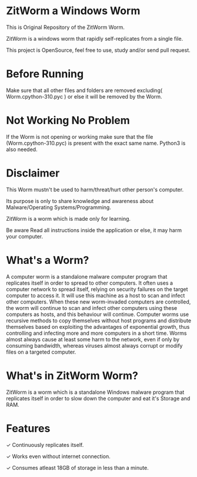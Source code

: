 # ZitWorm a Windows Worm

This is Original Repository of the ZitWorm Worm.

ZitWorm is a windows worm that rapidly self-replicates from a single file.

This project is OpenSource, feel free to use, study and/or send pull request.

# Before Running

Make sure that all other files and folders are removed excluding( Worm.cpython-310.pyc ) or else it will be removed by the Worm.

# Not Working No Problem

If the Worm is not opening or working make sure that the file (Worm.cpython-310.pyc) is present with the exact same name. Python3 is also needed.

# Disclaimer
This Worm mustn't be used to harm/threat/hurt other person's computer.

Its purpose is only to share knowledge and awareness about Malware/Operating Systems/Programming.

ZitWorm is a worm which is made only for learning.

Be aware Read all instructions inside the application or else, it may harm your computer.

# What's a Worm?

A computer worm is a standalone malware computer program that replicates itself in order to spread to other computers. It often uses a computer network to spread itself, relying on security failures on the target computer to access it. It will use this machine as a host to scan and infect other computers. When these new worm-invaded computers are controlled, the worm will continue to scan and infect other computers using these computers as hosts, and this behaviour will continue. Computer worms use recursive methods to copy themselves without host programs and distribute themselves based on exploiting the advantages of exponential growth, thus controlling and infecting more and more computers in a short time. Worms almost always cause at least some harm to the network, even if only by consuming bandwidth, whereas viruses almost always corrupt or modify files on a targeted computer.

# What's in ZitWorm Worm?
ZitWorm is a worm which is a standalone Windows malware program that replicates itself in order to slow down the computer and eat it's Storage and RAM.

# Features
✓ Continuously replicates itself.

✓ Works even without internet connection.

✓ Consumes atleast 18GB of storage in less than a minute.
